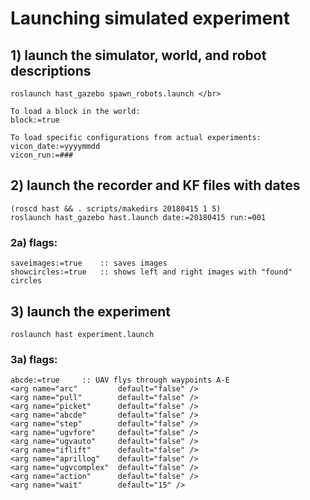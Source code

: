 
# Launching simulated experiment
## 1) launch the simulator, world, and robot descriptions
	roslaunch hast_gazebo spawn_robots.launch </br>

	To load a block in the world:
	block:=true

	To load specific configurations from actual experiments:
	vicon_date:=yyyymmdd
	vicon_run:=###

## 2) launch the recorder and KF files with dates
	(roscd hast && . scripts/makedirs 20180415 1 5)
	roslaunch hast_gazebo hast.launch date:=20180415 run:=001
### 2a) flags:
	saveimages:=true 	:: saves images
	showcircles:=true 	:: shows left and right images with "found" circles

## 3) launch the experiment
	roslaunch hast experiment.launch 
### 3a) flags:
	abcde:=true 	:: UAV flys through waypoints A-E
	<arg name="arc" 		default="false" />
	<arg name="pull" 		default="false" />
	<arg name="picket" 		default="false" />
	<arg name="abcde" 		default="false" />
	<arg name="step" 		default="false" />
	<arg name="ugvfore" 	default="false" />
	<arg name="ugvauto" 	default="false" />
	<arg name="iflift" 		default="false" />
	<arg name="aprillog" 	default="false" />
	<arg name="ugvcomplex" 	default="false" />
	<arg name="action" 		default="false" />
	<arg name="wait" 		default="15" />

